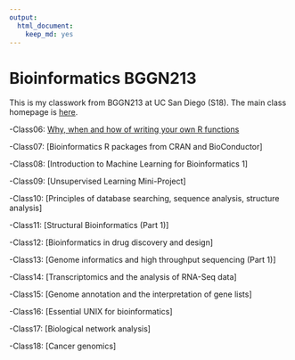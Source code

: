 ```yaml
---
output: 
  html_document: 
    keep_md: yes
---
```

# Bioinformatics BGGN213

This is my classwork from BGGN213 at UC San Diego (S18). The main class homepage is [here](https://bioboot.github.io/bggn213_S18/).

-Class06: [Why, when and how of writing your own R functions](https://github.com/corrinaelder/bggn213/blob/master/Lec5/Lecture_6_Homework_Corrina_Elder.md)

-Class07: [Bioinformatics R packages from CRAN and BioConductor]

-Class08: [Introduction to Machine Learning for Bioinformatics 1]

-Class09: [Unsupervised Learning Mini-Project]

-Class10: [Principles of database searching, sequence analysis, structure analysis]

-Class11: [Structural Bioinformatics (Part 1)]

-Class12: [Bioinformatics in drug discovery and design]

-Class13: [Genome informatics and high throughput sequencing (Part 1)]

-Class14: [Transcriptomics and the analysis of RNA-Seq data]

-Class15: [Genome annotation and the interpretation of gene lists]

-Class16: [Essential UNIX for bioinformatics]

-Class17: [Biological network analysis]

-Class18: [Cancer genomics]
